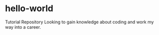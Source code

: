 # hello-world
Tutorial Repository
Looking to gain knowledge about coding and work my way into a career.
